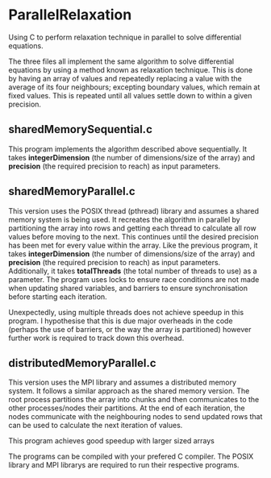 # ParallelRelaxation
Using C to perform relaxation technique in parallel to solve differential equations.

The three files all implement the same algorithm to solve differential equations by using a method known as relaxation technique. This is done by having an array of values and repeatedly replacing a value with the average of its four neighbours; excepting boundary values, which remain at fixed values. This is repeated until all values settle down to within a given precision.

## sharedMemorySequential.c
This program implements the algorithm described above sequentially. It takes **integerDimension** (the number of dimensions/size of the array) and **precision** (the required precision to reach) as input parameters. 

## sharedMemoryParallel.c
This version uses the POSIX thread (pthread) library and assumes a shared memory system is being used. It recreates the algorithm in parallel by partitioning the array into rows and getting each thread to calculate all row values before moving to the next. This continues until the desired precision has been met for every value within the array. Like the previous program, it takes **integerDimension** (the number of dimensions/size of the array) and **precision** (the required precision to reach) as input parameters. Additionally, it takes **totalThreads** (the total number of threads to use) as a parameter. The program uses locks to ensure race conditions are not made when updating shared variables, and barriers to ensure synchronisation before starting each iteration.

Unexpectedly, using multiple threads does not achieve speedup in this program. I hypothesise that this is due major overheads in the code (perhaps the use of barriers, or the way the array is partitioned) however further work is required to track down this overhead.

## distributedMemoryParallel.c
This version uses the MPI library and assumes a distributed memory system. It follows a similar approach as the shared memory version. The root process partitions the array into chunks and then communicates to the other processes/nodes their partitions. At the end of each iteration, the nodes communicate with the neighbouring nodes to send updated rows that can be used to calculate the next iteration of values.

This program achieves good speedup with larger sized arrays 


The programs can be compiled with your prefered C compiler. The POSIX library and MPI librarys are required to run their respective programs.
